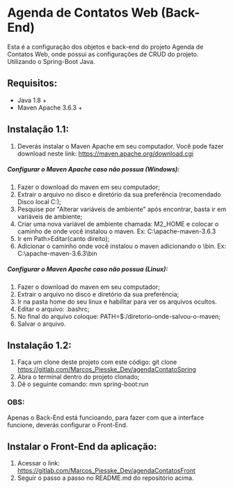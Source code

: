 # Agenda de Contatos Web (Back-End)

Esta é a configuração dos objetos e back-end do projeto Agenda de Contatos Web, onde possui as configurações de CRUD do projeto. Utilizando o Spring-Boot Java.

## Requisitos:

* Java 1.8 +
* Maven Apache 3.6.3 +


## Instalação 1.1:

1. Deverás instalar o Maven Apache em seu computador. Você pode fazer download neste link: https://maven.apache.org/download.cgi

##### Configurar o Maven Apache caso não possua (Windows): 

1. Fazer o download do maven em seu computador;
2. Extrair o arquivo no disco e diretório da sua preferência (recomendado Disco local C:);
3. Pesquise por "Alterar variáveis de ambiente" após encontrar, basta ir em variáveis de ambiente;
4. Criar uma nova variável de ambiente chamada: M2_HOME e colocar o caminho de onde você instalou o maven. Ex: C:\apache-maven-3.6.3
5. Ir em Path>Editar(canto direito);
6. Adicionar o caminho onde você instalou o maven adicionando o \bin. Ex: C:\apache-maven-3.6.3\bin

##### Configurar o Maven Apache caso não possua (Linux): 

1. Fazer o download do maven em seu computador;
2. Extrair o arquivo no disco e diretório da sua preferência;
3. Ir na pasta home do seu linux e habilitar para ver os arquivos ocultos.
4. Editar o arquivo: .bashrc;
5. No final do arquivo coloque: PATH=$:/diretorio-onde-salvou-o-maven;
6. Salvar o arquivo.

## Instalação 1.2:

1. Faça um clone deste projeto com este código:  git clone https://gitlab.com/Marcos_Piesske_Dev/agendaContatoSpring
2. Abra o terminal dentro do projeto clonado;
3. Dê o seguinte comando: mvn spring-boot:run

### OBS: 

Apenas o Back-End está funcioando, para fazer com que a interface funcione, deverás configurar o Front-End.

## Instalar o Front-End da aplicação:

1. Acessar o link: https://gitlab.com/Marcos_Piesske_Dev/agendaContatosFront
2. Seguir o passo a passo no README.md do repositório acima.
